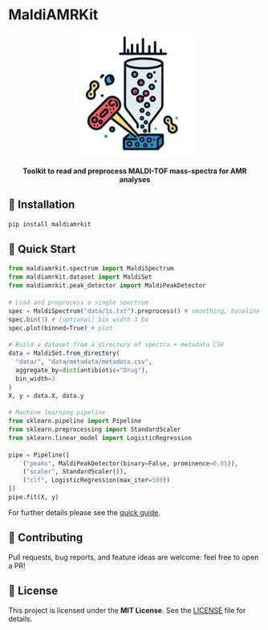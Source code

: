 # MaldiAMRKit

<p align="center">
  <img src="docs/maldiamrkit.png" alt="MaldiAMRKit" width="250"/>
</p>
<p align="center">
  <strong>Toolkit to read and preprocess MALDI-TOF mass-spectra for AMR analyses</strong>
</p>

## 🚀 Installation

```bash
pip install maldiamrkit
```

## 🏃 Quick Start

```python
from maldiamrkit.spectrum import MaldiSpectrum
from maldiamrkit.dataset import MaldiSet
from maldiamrkit.peak_detector import MaldiPeakDetector

# Load and preprocess a single spectrum
spec = MaldiSpectrum("data/1s.txt").preprocess() # smoothing, baseline removal, normalisation
spec.bin(3) # [optional] bin width 3 Da
spec.plot(binned=True) # plot

# Build a dataset from a directory of spectra + metadata CSV
data = MaldiSet.from_directory(
  "data/", "data/metadata/metadata.csv",
  aggregate_by=dict(antibiotic="Drug"),
  bin_width=3
)
X, y = data.X, data.y

# Machine learning pipeline
from sklearn.pipeline import Pipeline
from sklearn.preprocessing import StandardScaler
from sklearn.linear_model import LogisticRegression

pipe = Pipeline([
    ("peaks", MaldiPeakDetector(binary=False, prominence=0.05)),
    ("scaler", StandardScaler()),
    ("clf", LogisticRegression(max_iter=500))
])
pipe.fit(X, y)
```
For further details please see the [quick guide](docs/quick_guide.ipynb).

## 🤝 Contributing

Pull requests, bug reports, and feature ideas are welcome: feel free to open a PR!

## 📝 License

This project is licensed under the **MIT License**. See the [LICENSE](LICENSE) file for details.
